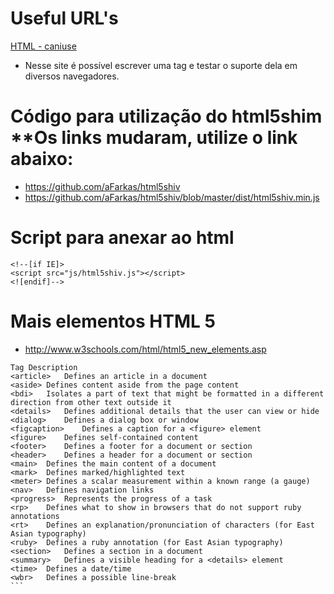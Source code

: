 # Useful URL's

[HTML - caniuse](https://caniuse.com/)

* Nesse site é possível escrever uma tag e testar o suporte dela em diversos navegadores.



# Código para utilização do html5shim **Os links mudaram, utilize o link abaixo:
* https://github.com/aFarkas/html5shiv
* https://github.com/aFarkas/html5shiv/blob/master/dist/html5shiv.min.js

# Script para anexar ao html
```
<!--[if IE]>
<script src="js/html5shiv.js"></script>
<![endif]-->
```
# Mais elementos HTML 5

* http://www.w3schools.com/html/html5_new_elements.asp


````
Tag	Description
<article>	Defines an article in a document
<aside>	Defines content aside from the page content
<bdi>	Isolates a part of text that might be formatted in a different direction from other text outside it
<details>	Defines additional details that the user can view or hide
<dialog>	Defines a dialog box or window
<figcaption>	Defines a caption for a <figure> element
<figure>	Defines self-contained content
<footer>	Defines a footer for a document or section
<header>	Defines a header for a document or section
<main>	Defines the main content of a document
<mark>	Defines marked/highlighted text
<meter>	Defines a scalar measurement within a known range (a gauge)
<nav>	Defines navigation links
<progress>	Represents the progress of a task
<rp>	Defines what to show in browsers that do not support ruby annotations
<rt>	Defines an explanation/pronunciation of characters (for East Asian typography)
<ruby>	Defines a ruby annotation (for East Asian typography)
<section>	Defines a section in a document
<summary>	Defines a visible heading for a <details> element
<time>	Defines a date/time
<wbr>	Defines a possible line-break
```